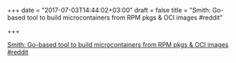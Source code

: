 +++
date = "2017-07-03T14:44:02+03:00"
draft = false
title = "Smith: Go-based tool to build microcontainers from RPM pkgs &amp; OCI images  #reddit"

+++

<p><a href="https://t.co/IQZ9vg6NK0">Smith: Go-based tool to build microcontainers from RPM pkgs &amp; OCI images  #reddit</a></p>